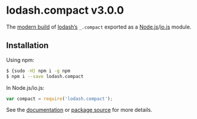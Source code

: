 # lodash.compact v3.0.0

The [modern build](https://github.com/lodash/lodash/wiki/Build-Differences) of [lodash’s](https://lodash.com/) `_.compact` exported as a [Node.js](http://nodejs.org/)/[io.js](https://iojs.org/) module.

## Installation

Using npm:

```bash
$ {sudo -H} npm i -g npm
$ npm i --save lodash.compact
```

In Node.js/io.js:

```js
var compact = require('lodash.compact');
```

See the [documentation](https://lodash.com/docs#compact) or [package source](https://github.com/lodash/lodash/blob/3.0.0-npm-packages/lodash.compact) for more details.
